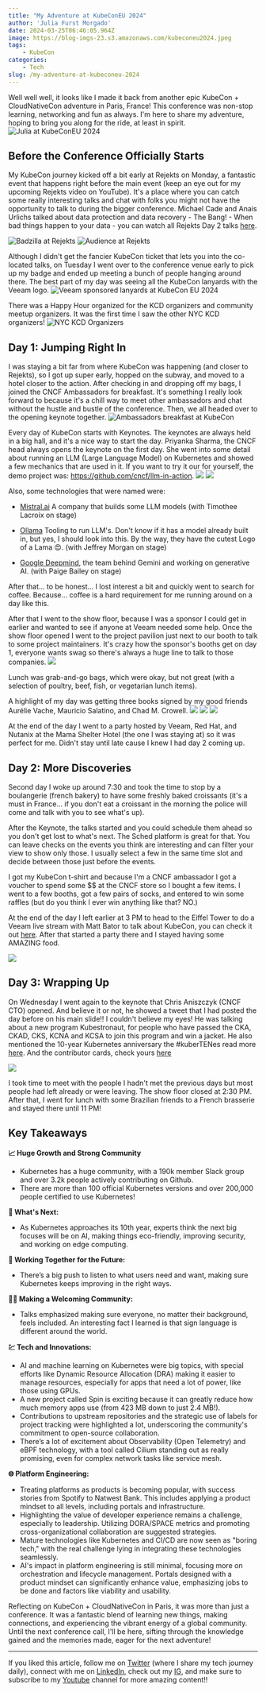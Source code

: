 ```yaml
---
title: "My Adventure at KubeConEU 2024"
author: 'Julia Furst Morgado'
date: 2024-03-25T06:46:05.964Z
image: https://blog-imgs-23.s3.amazonaws.com/kubeconeu2024.jpeg
tags: 
    - KubeCon
categories: 
    - Tech
slug: /my-adventure-at-kubeconeu-2024
---
```


Well well well, it looks like I made it back from another epic KubeCon + CloudNativeCon adventure in Paris, France! This conference was non-stop learning, networking and fun as always. I'm here to share my adventure, hoping to bring you along for the ride, at least in spirit.
![Julia at KubeConEU 2024](https://blog-imgs-23.s3.amazonaws.com/juliakubeconeu24.jpeg)

## Before the Conference Officially Starts
My KubeCon journey kicked off a bit early at Rejekts on Monday, a fantastic event that happens right before the main event (keep an eye out for my upcoming Rejekts video on YouTube). It's a place where you can catch some really interesting talks and chat with folks you might not have the opportunity to talk to during the bigger conference. Michael Cade and Anais Urlichs talked about data protection and data recovery - The Bang! - When bad things happen to your data - you can watch all Rejekts Day 2 talks [here](https://www.youtube.com/watch?v=PWZJzjB7vso).

![Badzilla at Rejekts](https://blog-imgs-23.s3.amazonaws.com/badzilla.jpeg)
![Audience at Rejekts](https://blog-imgs-23.s3.amazonaws.com/crowd-rejekts.jpeg)


Although I didn't get the fancier KubeCon ticket that lets you into the co-located talks, on Tuesday I went over to the conference venue early to pick up my badge and ended up meeting a bunch of people hanging around there. The best part of my day was seeing all the KubeCon lanyards with the Veeam logo.
![Veeam sponsored lanyards at KubeCon EU 2024](https://blog-imgs-23.s3.amazonaws.com/veeamlayards2024.jpeg)

There was a Happy Hour organized for the KCD organizers and community meetup organizers. It was the first time I saw the other NYC KCD organizers!
![NYC KCD Organizers](https://blog-imgs-23.s3.amazonaws.com/nykcdorganizerskubecon.jpeg)

## Day 1: Jumping Right In
I was staying a bit far from where KubeCon was happening (and closer to Rejekts), so I got up super early, hopped on the subway, and moved to a hotel closer to the action. After checking in and dropping off my bags, I joined the CNCF Ambassadors for breakfast. It's something I really look forward to because it's a chill way to meet other ambassadors and chat without the hustle and bustle of the conference. Then, we all headed over to the opening keynote together.
![Ambassadors breakfast at KubeCon](https://blog-imgs-23.s3.amazonaws.com/ambassadorskubeconeu2024.jpg)


Every day of KubeCon starts with Keynotes. The keynotes are always held in a big hall, and it's a nice way to start the day.
Priyanka Sharma, the CNCF head always opens the keynote on the first day. She went into some detail about running an LLM (Large Language Model) on Kubernetes and showed a few mechanics that are used in it. If you want to try it our for yourself, the demo project was: https://github.com/cncf/llm-in-action.
![](https://blog-imgs-23.s3.amazonaws.com/pryiankakubeconeu.jpeg)
![](https://blog-imgs-23.s3.amazonaws.com/keynotekubeconeu24.jpeg)

Also, some technologies that were named were:

- [Mistral.ai](https://mistral.ai/) A company that builds some LLM models (with Timothee Lacroix on stage)

- [Ollama](https://ollama.com/) Tooling to run LLM's. Don't know if it has a model already built in, but yes, I should look into this. By the way, they have the cutest Logo of a Lama 😍. (with Jeffrey Morgan on stage)

- [Google Deepmind](https://deepmind.google/), the team behind Gemini and working on generative AI. (with Paige Bailey on stage)

After that... to be honest... I lost interest a bit and quickly went to search for coffee. Because... coffee is a hard requirement for me running around on a day like this.

After that I went to the show floor, because I was a sponsor I could get in earlier and wanted to see if anyone at Veeam needed some help. Once the show floor opened I went to the project pavilion just next to our booth to talk to some project maintainers. It's crazy how the sponsor's booths get on day 1, everyone wants swag so there's always a huge line to talk to those companies.
![](https://blog-imgs-23.s3.amazonaws.com/veeamkubeconeu24.jpeg)

Lunch was grab-and-go bags, which were okay, but not great (with a selection of poultry, beef, fish, or vegetarian lunch items).

A highlight of my day was getting three books signed by my good friends Aurélie Vache, Mauricio Salatino, and Chad M. Crowell.
![](https://blog-imgs-23.s3.amazonaws.com/aureliekubeconeu2024.jpeg)
![](https://blog-imgs-23.s3.amazonaws.com/mauriciokubeconeu2024.jpeg)
![](https://blog-imgs-23.s3.amazonaws.com/chadkubeconeu2024.jpeg)

At the end of the day I went to a party hosted by Veeam, Red Hat, and Nutanix at the Mama Shelter Hotel (the one I was staying at) so it was perfect for me. Didn't stay until late cause I knew I had day 2 coming up.

## Day 2: More Discoveries
Second day I woke up around 7:30 and took the time to stop by a boulangerie (french bakery) to have some freshly baked croissants (it's a must in France... if you don't eat a croissant in the morning the police will come and talk with you to see what's up).

After the Keynote, the talks started and you could schedule them ahead so you don't get lost to what's next. The Sched platform is great for that. You can leave checks on the events you think are interesting and can filter your view to show only those. I usually select a few in the same time slot and decide between those just before the events.

I got my KubeCon t-shirt and because I'm a CNCF ambassador I got a voucher to spend some $$ at the CNCF store so I bought a few items. I went to a few booths, got a few pairs of socks, and entered to win some raffles (but do you think I ever win anything like that? NO.)

At the end of the day I left earlier at 3 PM to head to the Eiffel Tower to do a Veeam live stream with Matt Bator to talk about KubeCon, you can check it out [here](https://www.linkedin.com/posts/juliafmorgado_kubeconeu-cloudnative-activity-7176627809329541120-QFRB?utm_source=share&utm_medium=member_desktop
). After that started a party there and I stayed having some AMAZING food.

![](https://blog-imgs-23.s3.amazonaws.com/livekubeconeu.png)


## Day 3: Wrapping Up

On Wednesday I went again to the keynote that Chris Aniszczyk (CNCF CTO) opened. And believe it or not, he showed a tweet that I had posted the day before on his main slide!! I couldn't believe my eyes! He was talking about a new program Kubestronaut, for people who have passed the CKA, CKAD, CKS, KCNA and KCSA to join this program and win a jacket. He also mentioned the 10-year Kubernetes anniversary the #kuberTENes read more [here](https://events.linuxfoundation.org/kuber10es-birthday-bash/). And the contributor cards, check yours [here](https://contribcard.clotributor.dev/)

![](https://blog-imgs-23.s3.amazonaws.com/keynotekubeconeujulia.jpeg)

I took time to meet with the people I hadn't met the previous days but most people had left already or were leaving. The show floor closed at 2:30 PM. After that, I went for lunch with some Brazilian friends to a French brasserie and stayed there until 11 PM!

## Key Takeaways
**📈 Huge Growth and Strong Community**
- Kubernetes has a huge community, with a 190k member Slack group and over 3.2k people actively contributing on Github.
- There are more than 100 official Kubernetes versions and over 200,000 people certified to use Kubernetes!

**🎯 What's Next:**
- As Kubernetes approaches its 10th year, experts think the next big focuses will be on AI, making things eco-friendly, improving security, and working on edge computing.
  
**👫 Working Together for the Future:**
- There’s a big push to listen to what users need and want, making sure Kubernetes keeps improving in the right ways.

**🏳️‍🌈 Making a Welcoming Community:**
- Talks emphasized making sure everyone, no matter their background, feels included. An interesting fact I learned is that sign language is different around the world.

**💹 Tech and Innovations:**
- AI and machine learning on Kubernetes were big topics, with special efforts like Dynamic Resource Allocation (DRA) making it easier to manage resources, especially for apps that need a lot of power, like those using GPUs.
- A new project called Spin is exciting because it can greatly reduce how much memory apps use (from 423 MB down to just 2.4 MB!).
- Contributions to upstream repositories and the strategic use of labels for project tracking were highlighted a lot, underscoring the community's commitment to open-source collaboration.
- There’s a lot of excitement about Observability (Open Telemetry) and eBPF technology, with a tool called Cilium standing out as really promising, even for complex network tasks like service mesh.

**🌐 Platform Engineering:**
- Treating platforms as products is becoming popular, with success stories from Spotify to Natwest Bank. This includes applying a product mindset to all levels, including portals and infrastructure.
- Highlighting the value of developer experience remains a challenge, especially to leadership. Utilizing DORA/SPACE metrics and promoting cross-organizational collaboration are suggested strategies.
- Mature technologies like Kubernetes and CI/CD are now seen as "boring tech," with the real challenge lying in integrating these technologies seamlessly.
- AI's impact in platform engineering is still minimal, focusing more on orchestration and lifecycle management. Portals designed with a product mindset can significantly enhance value, emphasizing jobs to be done and factors like viability and usability.


Reflecting on KubeCon + CloudNativeCon in Paris, it was more than just a conference. It was a fantastic blend of learning new things, making connections, and experiencing the vibrant energy of a global community. Until the next conference call, I'll be here, sifting through the knowledge gained and the memories made, eager for the next adventure!

***

If you liked this article, follow me on [Twitter](https://twitter.com/juliafmorgado) (where I share my tech journey daily), connect with me on [LinkedIn](https://www.linkedin.com/in/juliafmorgado/), check out my [IG](https://www.instagram.com/juliafmorgado/), and make sure to subscribe to my [Youtube](https://www.youtube.com/c/JuliaFMorgado) channel for more amazing content!!
